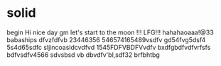 # solid
begin
Hi
nice day
gm
let's start
to the moon !!!
LFG!!!
hahahaoaaa!@33
babaships
dfvzfdfvb
23446356
546574165489vsdfv
gd54fvg5dsf4
5s4d65sdfc
sljincoasldcvdfvd
1545FDFVBDFVvdfv
bxdfgbdfvdfvrfsfs
bdfvsdfv4566
sdvsbsd
vb dbvdfv'bl,sdf32
brfbhtbg
